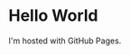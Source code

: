 <!DOCTYPE html>
<html>
<body>

<h1>Hello World</h1>
<p>I'm hosted with GitHub Pages.</p>
</body>
</html>


